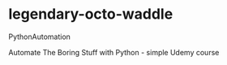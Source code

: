 # legendary-octo-waddle
PythonAutomation


Automate The Boring Stuff with Python - simple Udemy course
